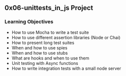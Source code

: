 ## 0x06-unittests_in_js Project

### Learning Objectives

* How to use Mocha to write a test suite
* How to use different assertion libraries (Node or Chai)
* How to present long test suites 
* When and how to use spies 
* When and how to use stubs 
* What are hooks and when to use them 
* Unit testing with Async functions 
* How to write integration tests with a small node server